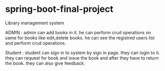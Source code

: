 # spring-boot-final-project


Library management system

ADMIN :
admin can add books in it. he can perform crud operations on same for books like edit,delete books.
he can see the registred users list and perform crud operations.

Student :
student can sign in to system by sign in page.
they can login to it.
they can request for book and issue the book and after they have to return the book.
they can also give feedback.
